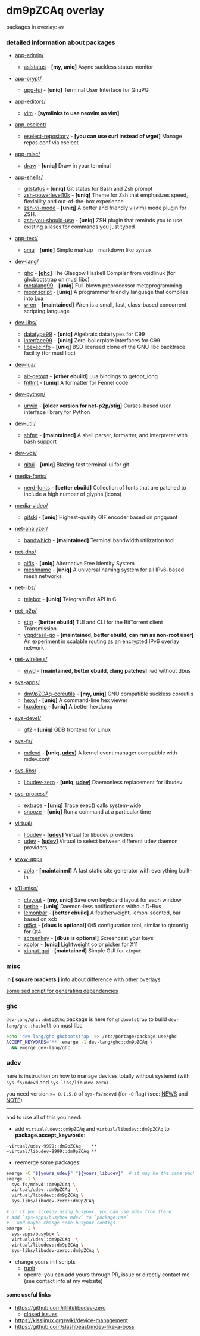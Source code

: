 <!-- vim: sw=2:
-->

# dm9pZCAq overlay

packages in overlay: `49`

<!--
```bash
list_pkgs() {
    dirname $(cd "$(git rev-parse --show-toplevel)" && git ls-files) | sort | uniq | sed '/\//!d;/^acct-/d;/\/files$/d;/^profiles\//d;/^\./d'
}

# copy number of packages
list_pkgs | wc -l | xclip -sel c -r

# compare actual and README
diff -du \
  <(sed -n 's/^\s\+-\s\[[^]]\+\](\([^)]\+\)).*/\1/p' < README.md | grep -v ^https | sort) \
  <(list_pkgs | sort)
```
-->

### detailed information about packages

- [app-admin/](app-admin/)

  - [aslstatus](app-admin/aslstatus) - **\[my, uniq\]** Async suckless status monitor

- [app-crypt/](app-crypt/)

  - [gpg-tui](app-crypt/gpg-tui) - **\[uniq\]** Terminal User Interface for GnuPG

- [app-editors/](app-editors/)

  - [vim](app-editors/vim) - **\[symlinks to use neovim as vim\]**

- [app-eselect/](app-eselect/)

  - [eselect-repository](app-eselect/eselect-repository) - **\[you can use curl instead of wget\]** Manage repos.conf via eselect

- [app-misc/](app-misc/)

  - [draw](app-misc/draw) - **\[uniq\]** Draw in your terminal

- [app-shells/](app-shells/)

  - [gitstatus](app-shells/gitstatus) - **\[uniq\]** Git status for Bash and Zsh prompt
  - [zsh-powerlevel10k](app-shells/zsh-powerlevel10k) - **\[uniq\]** Theme for Zsh that emphasizes speed, flexibility and out-of-the-box experience
  - [zsh-vi-mode](app-shells/zsh-vi-mode) - **\[uniq\]** A better and friendly vi(vim) mode plugin for ZSH.
  - [zsh-you-should-use](app-shells/zsh-you-should-use) - **\[uniq\]** ZSH plugin that reminds you to use existing aliases for commands you just typed

- [app-text/](app-text/)

  - [smu](app-text/smu) - **\[uniq\]** Simple markup - markdown like syntax

- [dev-lang/](dev-lang/)

  - [ghc](dev-lang/ghc) - **\[[ghc](#ghc)\]** The Glasgow Haskell Compiler from voidlinux (for ghcbootstrap on musl libc)
  - [metalang99](dev-lang/metalang99) - **\[uniq\]** Full-blown preprocessor metaprogramming
  - [moonscript](dev-lang/moonscript) - **\[uniq\]** A programmer friendly language that compiles into Lua
  - [wren](dev-lang/wren) - **\[maintained\]** Wren is a small, fast, class-based concurrent scripting language

- [dev-libs/](dev-libs/)

  - [datatype99](dev-libs/datatype99) - **\[uniq\]** Algebraic data types for C99
  - [interface99](dev-libs/interface99) - **\[uniq\]** Zero-boilerplate interfaces for C99
  - [libexecinfo](dev-libs/libexecinfo) - **\[uniq\]** BSD licensed clone of the GNU libc backtrace facility (for musl libc)

- [dev-lua/](dev-lua/)

  - [alt-getopt](dev-lua/alt-getopt) - **\[other ebuild\]** Lua bindings to getopt_long
  - [fnlfmt](dev-lua/fnlfmt) - **\[uniq\]** A formatter for Fennel code

- [dev-python/](dev-python/)

  - [urwid](dev-python/urwid) - **\[older version for net-p2p/stig\]** Curses-based user interface library for Python

- [dev-util/](dev-util/)

  - [shfmt](dev-util/shfmt) - **\[maintained\]** A shell parser, formatter, and interpreter with bash support

- [dev-vcs/](dev-vcs/)

  - [gitui](dev-vcs/gitui) - **\[uniq\]** Blazing fast terminal-ui for git

- [media-fonts/](media-fonts/)

  - [nerd-fonts](media-fonts/nerd-fonts) - **\[better ebuild\]** Collection of fonts that are patched to include a high number of glyphs (icons)

- [media-video/](media-video/)

  - [gifski](media-video/gifski) - **\[uniq\]** Highest-quality GIF encoder based on pngquant

- [net-analyzer/](net-analyzer/)

  - [bandwhich](net-analyzer/bandwhich) - **\[maintained\]** Terminal bandwidth utilization tool

- [net-dns/](net-dns/)

  - [alfis](net-dns/alfis) - **\[uniq\]** Alternative Free Identity System
  - [meshname](net-dns/meshname) - **\[uniq\]** A universal naming system for all IPv6-based mesh networks

- [net-libs/](net-libs/)

  - [telebot](net-libs/telebot) - **\[uniq\]** Telegram Bot API in C

- [net-p2p/](net-p2p/)

  - [stig](net-p2p/stig) - **\[better ebuild\]** TUI and CLI for the BitTorrent client Transmission
  - [yggdrasil-go](net-p2p/yggdrasil-go) - **\[maintained, better ebuild, can run as non-root user\]** An experiment in scalable routing as an encrypted IPv6 overlay network

- [net-wireless/](net-wireless/)

  - [eiwd](net-wireless/eiwd) - **\[maintained, better ebuild, clang patches\]** iwd without dbus

- [sys-apps/](sys-apps/)

  - [dm9pZCAq-coreutils](sys-apps/dm9pZCAq-coreutils) - **\[my, uniq\]** GNU compatible suckless coreutils
  - [hexyl](sys-apps/hexyl) - **\[uniq\]** A command-line hex viewer
  - [huxdemp](sys-apps/huxdemp) - **\[uniq\]** A better hexdump

- [sys-devel/](sys-devel/)

  - [gf2](sys-devel/gf2) - **\[uniq\]** GDB frontend for Linux

- [sys-fs/](sys-fs/)

  - [mdevd](sys-fs/mdevd) - **\[uniq, [udev](#udev)\]** A kernel event manager compatible with mdev.conf

- [sys-libs/](sys-libs/)

  - [libudev-zero](sys-libs/libudev-zero) - **\[uniq, [udev](#udev)\]** Daemonless replacement for libudev

- [sys-process/](sys-process/)

  - [extrace](sys-process/extrace) - **\[uniq\]** Trace exec() calls system-wide
  - [snooze](sys-process/snooze) - **\[uniq\]** Run a command at a particular time

- [virtual/](virtual/)

  - [libudev](virtual/libudev) - **\[[udev](#udev)\]** Virtual for libudev providers
  - [udev](virtual/udev) - **\[[udev](#udev)\]** Virtual to select between different udev daemon providers

- [www-apps](www-apps/)

  - [zola](www-apps/zola) - **\[maintained\]** A fast static site generator with everything built-in

- [x11-misc/](x11-misc/)

  - [clayout](x11-misc/clayout) - **\[my, uniq\]** Save own keyboard layout for each window
  - [herbe](x11-misc/herbe) - **\[uniq\]** Daemon-less notifications without D-Bus
  - [lemonbar](x11-misc/lemonbar) - **\[better ebuild\]** A featherweight, lemon-scented, bar based on xcb
  - [qt5ct](x11-misc/qt5ct) - **\[dbus is optional\]** Qt5 configuration tool, similar to qtconfig for Qt4
  - [screenkey](x11-misc/screenkey) - **\[dbus is optional\]** Screencast your keys
  - [xcolor](x11-misc/xcolor) - **\[uniq\]** Lightweight color picker for X11
  - [xinput-gui](x11-misc/xinput-gui) - **\[maintained\]** Simple GUI for `xinput`

### misc

in **\[ square brackets \]** info about difference with other overlays

[some sed script for generating dependencies](profiles/bin)

### ghc

`dev-lang/ghc::dm9pZCAq` package is here for `ghcbootstrap`
to build `dev-lang/ghc::haskell` on musl libc

```sh
echo 'dev-lang/ghc ghcbootstrap' >> /etc/portage/package.use/ghc
ACCEPT_KEYWORDS='**' emerge -1 dev-lang/ghc::dm9pZCAq \
  && emerge dev-lang/ghc
```

### udev

here is instruction on how to manage devices totally without systemd
(with `sys-fs/mdevd` and `sys-libs/libudev-zero`)

you need version `>= 0.1.5.0` of `sys-fs/mdevd` (for `-O` flag)
(see: [NEWS](https://github.com/skarnet/mdevd/raw/master/NEWS) and [NOTE](https://github.com/illiliti/libudev-zero/blob/8044ed8fd6568a31cece25673b0cb00a54468be0/contrib/mdev.conf#L3-L7))

______________________________________________________________________

and to use all of this you need:

- add `virtual/udev::dm9pZCAq` and `virtual/libudev::dm9pZCAq` to **package.accept_keywords**:

```
~virtual/udev-9999::dm9pZCAq    **
~virtual/libudev-9999::dm9pZCAq **
```

- reemerge some packages:

```sh
emerge -C "${yours_udev}" "${yours_libudev}"  # it may be the same package
emerge -1 \
  sys-fs/mdevd::dm9pZCAq \
  virtual/udev::dm9pZCAq  \
  virtual/libudev::dm9pZCAq \
  sys-libs/libudev-zero::dm9pZCAq

# or if you already using busybox, you can use mdev from there
# add `sys-apps/busybox mdev` to `package.use`
#   and maybe change some busybox configs
emerge -1 \
  sys-apps/busybox \
  virtual/udev::dm9pZCAq  \
  virtual/libudev::dm9pZCAq \
  sys-libs/libudev-zero::dm9pZCAq \
```

- change yours init scripts
  - [runit](https://notabug.org/dm9pZCAq/etcfiles/src/master/sv/mdevd)
  - openrc: you can add yours through PR, issue or directly contact me (see contact info at my website)

#### some useful links

- https://github.com/illiliti/libudev-zero
  - [closed issues](https://github.com/illiliti/libudev-zero/issues?q=is%3Aissue+is%3Aclosed)
- https://kisslinux.org/wiki/device-management
- https://github.com/slashbeast/mdev-like-a-boss
